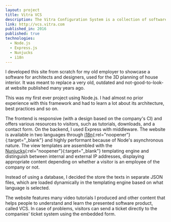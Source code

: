 ```yaml
---
layout: project
title: Vitra VCS
description: The Vitra Configuration System is a collection of software to plan 3D spaces using furniture from Vitra.
link: http://vcs.vitra.com
published_in: 2016
published: true
technologies:
  - Node.js
  - Express.js
  - Nunjucks
  - i18n
---
```


I developed this site from scratch for my old employer to showcase a software for architects and designers, used for the 3D planning of house interior. It was meant to replace a very old, outdated and not-good-to-look-at website published many years ago.

This was my first ever project using Node.js. I had almost no prior experience with this framework and had to learn a lot about its architecture, best practices and so on.

The frontend is responsive (with a design based on the company's CI) and offers various resources to visitors, such as tutorials, downloads, and a contact form. On the backend, I used Express with middleware. The website is available in two languages through [i18n](https://github.com/mashpie/i18n-node){:rel="noopener"}{:target="_blank"} and highly performant because of Node's asynchronous nature. The view templates are assembled with the [Nunjucks](https://mozilla.github.io/nunjucks/){:rel="noopener"}{:target="_blank"} templating engine and distinguish between internal and external IP addresses, displaying appropriate content depending on whether a visitor is an employee of the company or not.

Instead of using a database, I decided the store the texts in separate JSON files, which are loaded dynamically in the templating engine based on what language is selected.

The website features many video tutorials I produced and other content that helps people to understand and learn the presented software product, called VCS. In case of problems, visitors can send a ticket directly to the companies' ticket system using the embedded form.